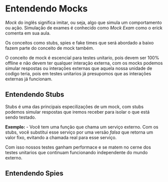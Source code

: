 # Entendendo Mocks

*Mock* do inglês significa imitar, ou seja, algo que simula um comportamento ou ação. Simulação de exames é conhecido como *Mock Exam* como o erick comenta em sua aula.

Os conceitos como stubs, spies e fake times que será abordado a baixo fazem parte do conceito de mock também.

O conceito de mock é escencial para testes unitario, pois devem ser 100% offline e não devem ter qualquer interação externa, com os mocks podemos simular respostas ou interações externas que aquela nossa unidade de codigo teria, pois em testes unitarios já presupomos que as interações externas já funcionam.

## Entendendo Stubs

Stubs é uma das principais especilizações de um mock, com stubs podemos simular respostas que iremos receber para isolar o que está sendo testado.

**Exemplo:**
    - Você tem uma função que chama um serviço externo. Com os stubs, você substitui esse serviço por uma versão *falsa* que retorna um valor fixo, evitando a chamada real para esse serviço.

Com isso nossos testes ganham performace e se matem no cerne dos testes unitarios que continuam funcionando independente do mundo externo.

## Entendendo Spies

